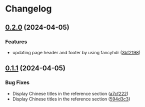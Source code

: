 # Changelog

## [0.2.0](https://github.com/hakuna-max/course_report/compare/v0.1.1...v0.2.0) (2024-04-05)


### Features

* updating page header and footer by using fancyhdr ([3bf2198](https://github.com/hakuna-max/course_report/commit/3bf21985915b2ec6e7462d0cd6f44d4795d3d89f))

## [0.1.1](https://github.com/hakuna-max/course_report/compare/v0.1.0...v0.1.1) (2024-04-05)


### Bug Fixes

* Display Chinese titles in the reference section ([a7cf222](https://github.com/hakuna-max/course_report/commit/a7cf22263930598a894868cbdcf4a2c5d4feb8c0))
* Display Chinese titles in the reference section ([594d3c3](https://github.com/hakuna-max/course_report/commit/594d3c39737e5f8b4b57931d07f77c47152c8102))
